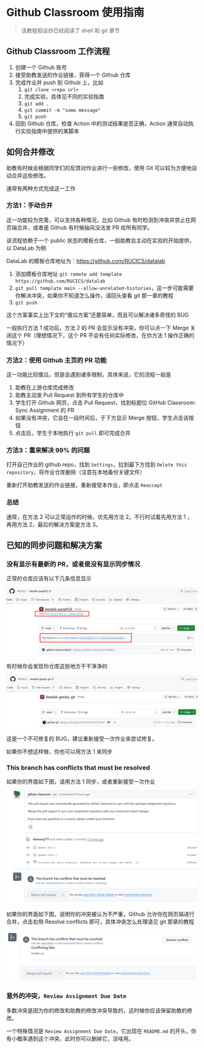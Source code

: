 # Github Classroom 使用指南

> 该教程假设你已经阅读了 shell 和 git 章节

## Github Classroom 工作流程

1. 创建一个 Github 账号
2. 接受助教发送的作业链接，获得一个 Github 仓库
3. 完成作业并 push 到 Github 上，比如
    1. `git clone <repo url>`
    2. 完成实验，具体见不同的实验指南
    3. `git add .`
    4. `git commit -m "some message"`
    5. `git push`
4. 回到 Github 仓库，检查 Action 中的测试结果是否正确，Action 通常自动执行实验指南中提供的某脚本

## 如何合并修改

助教有时候会根据同学们的反馈对作业进行一些修改，使用 Git 可以较为方便地自动合并这些修改。

通常有两种方式完成这一工作

### 方法1：手动合并

这一功能较为完善，可以支持各种情况，比如 Github 有时检测到冲突并禁止在网页端合并，或者是 Github 有时候抽风没法发 PR 给所有同学。

该流程依赖于一个 public 状态的模板仓库，一般助教会主动在实验的开始提供，以 DataLab 为例

DataLab 的模板仓库地址为：https://github.com/RUCICS/datalab

1. 添加模板仓库地址 `git remote add template https://github.com/RUCICS/datalab`
2. `git pull template main --allow-unrelated-histories`，这一步可能需要你解决冲突，如果你不知道怎么操作，请回头查看 git 那一章的教程
3. `git push`

这个方案事实上比下文的“傻瓜方案”还要简单，而且可以解决诸多奇怪的 BUG

一般执行方法 1 成功后，方法 2 的 PR 会显示没有冲突，你可以点一下 Merge 关闭这个 PR（理想情况下，这个 PR 不会有任何实际修改，在你方法 1 操作正确的情况下）

### 方法2：使用 Github 主页的 PR 功能

这一功能比较傻瓜，但是会遇到诸多限制，具体来说，它的流程一般是

1. 助教在上游仓库完成修改
2. 助教主动发 Pull Request 到所有学生的仓库中
3. 学生打开 Github 网页，点击 Pull Request，找到标题位 GitHub Classroom: Sync Assignment 的 PR
4. 如果没有冲突，它会在一段时间后，于下方显示 Merge 按钮，学生点击该按钮
5. 点击后，学生于本地执行 `git pull` 即可完成合并

### 方法3：重来解决 99% 的问题

打开自己作业的 github repo，找到 `Settings`，拉到最下方找到 `Delete this repository`，将作业仓库删除（注意在本地备份关键文件）

重新打开助教发送的作业链接，重新接受本作业，即点击 `Reaccept`

### 总结

通常，在方法 2 可以正常运作的时候，优先用方法 2。不行时试着先用方法 1 ，再用方法 2，最后的解决方案是方法 3。

## 已知的同步问题和解决方案

### 没有显示有最新的 PR，或者是没有显示同步情况

正常的仓库应该有以下几条信息显示

![alt text](imgs/image.png)

有时候你会发现你仓库这些地方干干净净的

![alt text](imgs/image2.png)

这是一个不可修复的 BUG，建议重新接受一次作业来尝试修复。

如果你不想这样做，你也可以用方法 1 来同步

### This branch has conflicts that must be resolved

如果你的界面如下图，请用方法 1 同步，或者重新接受一次作业

![alt text](imgs/6a42a7790de21c91a6f51fdfe256e70.png)

如果你的界面如下图，说明你的冲突被认为不严重，Github 允许你在网页端进行合并，点击右侧 Resolve conflicts 即可，具体冲突怎么处理请见 git 那章的教程

![alt text](imgs/image3.png)

### 意外的冲突，`Review Assignment Due Date`

多数冲突是因为你的修改和助教的修改冲突导致的，这时候你应该保留助教的修改。

一个特殊情况是 `Review Assignment Due Date`，它出现在 `README.md` 的开头，你有小概率遇到这个冲突，此时你可以删掉它，没啥用。